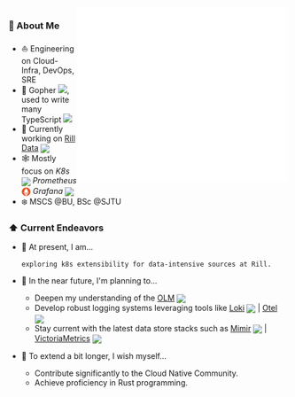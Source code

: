 <img width="380" align="right" src="/github-metrics.svg" alt="Metrics">

### 📖 About Me
- ⛵ Engineering on Cloud-Infra, DevOps, SRE
- 🐾 Gopher <img src="https://eksctl.io/img/gophers.png" height="16em" />, used to write many TypeScript <img src="https://github.com/Kavinjsir/Kavinjsir/assets/18136486/51348c54-2389-48b0-b432-739a11e0cc17" height="16em" />
- 🏹 Currently working on [Rill Data](https://www.rilldata.com/) <img src="https://github.com/Kavinjsir/Kavinjsir/assets/18136486/b56ab109-d9ac-49e2-9c6e-25b9bf3cfa0c" height="16em" align="center"/>
- 🕸️ Mostly focus on _K8s <img src="https://img.icons8.com/color/48/000000/kubernetes.png" height="16em" align="center"/> Prometheus <img src="https://raw.githubusercontent.com/cncf/artwork/master/projects/prometheus/icon/color/prometheus-icon-color.svg" height="16em" align="center" /> Grafana <img src="https://grafana.com/static/img/menu/grafana2.svg" height="16em" align="center" />_
- ❄️  MSCS @BU, BSc @SJTU

### ⬆ Current Endeavors

- 🔨 At present, I am...

    ```
    exploring k8s extensibility for data-intensive sources at Rill.
    ```

- 🎯 In the near future, I'm planning to...
  - Deepen my understanding of the [OLM](https://github.com/operator-framework/operator-lifecycle-manager) <img src="https://olm.operatorframework.io/favicons/favicon-32x32.png" height="16em" align="center" />
  - Develop robust logging systems leveraging tools like [Loki](https://github.com/grafana/loki) <img src="https://grafana.com/static/img/logos/logo-loki.svg" height="16em" align="center" /> | [Otel](https://opentelemetry.io/docs/specs/otel/logs/) <img src="https://github.com/Kavinjsir/Kavinjsir/assets/18136486/af2ab1a1-1701-4005-9dc6-da39d6d66cd3" height="16em" align="center" />
  - Stay current with the latest data store stacks such as [Mimir](https://github.com/grafana/mimir) <img src="https://grafana.com/static/img/logos/logo-mimir.svg" height="16em" align="center" /> | [VictoriaMetrics](https://docs.victoriametrics.com/Single-server-VictoriaMetrics.html) <img src="https://github.com/Kavinjsir/Kavinjsir/assets/18136486/571c13d4-2ed5-45b2-98df-f2fe96b08ebb" height="16em" align="center" />
- 🧐 To extend a bit longer, I wish myself...
  - Contribute significantly to the Cloud Native Community.
  - Achieve proficiency in Rust programming.
